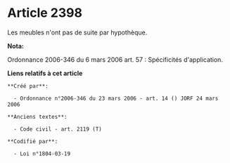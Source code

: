 # Article 2398

Les meubles n'ont pas de suite par hypothèque.

**Nota:**

Ordonnance 2006-346 du 6 mars 2006 art. 57 : Spécificités d'application.

**Liens relatifs à cet article**

	**Créé par**:

	  - Ordonnance n°2006-346 du 23 mars 2006 - art. 14 () JORF 24 mars 2006

	**Anciens textes**:

	  - Code civil - art. 2119 (T)

	**Codifié par**:

	  - Loi n°1804-03-19
